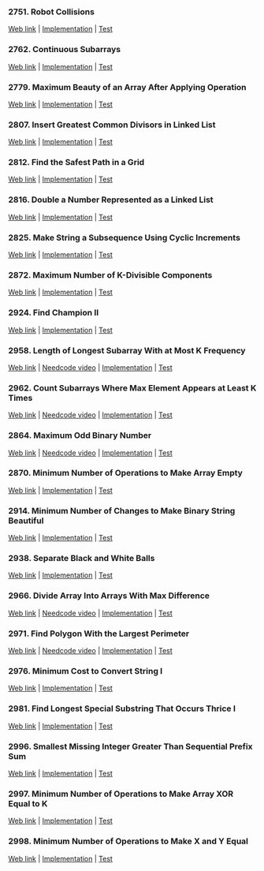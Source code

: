 ### 2751. Robot Collisions

<a href="https://leetcode.com/problems/robot-collisions">Web link</a> |
[Implementation](src/main/java/leetcode/Solution02751.java) |
[Test](src/test/java/leetcode/Solution02751Test.java)

### 2762. Continuous Subarrays

<a href="https://leetcode.com/problems/continuous-subarrays">Web link</a> |
[Implementation](src/main/java/leetcode/Solution02762.java) |
[Test](src/test/java/leetcode/Solution02762Test.java)

### 2779. Maximum Beauty of an Array After Applying Operation

<a href="https://leetcode.com/problems/maximum-beauty-of-an-array-after-applying-operation">Web link</a> |
[Implementation](src/main/java/leetcode/Solution02779.java) |
[Test](src/test/java/leetcode/Solution02779Test.java)

### 2807. Insert Greatest Common Divisors in Linked List

<a href="https://leetcode.com/problems/insert-greatest-common-divisors-in-linked-list">Web link</a> |
[Implementation](src/main/java/leetcode/Solution02807.java) |
[Test](src/test/java/leetcode/Solution02807Test.java)

### 2812. Find the Safest Path in a Grid

<a href="https://leetcode.com/problems/find-the-safest-path-in-a-grid">Web link</a> |
[Implementation](src/main/java/leetcode/Solution02812.java) |
[Test](src/test/java/leetcode/Solution02812Test.java)

### 2816. Double a Number Represented as a Linked List

<a href="https://leetcode.com/problems/double-a-number-represented-as-a-linked-list">Web link</a> |
[Implementation](src/main/java/leetcode/Solution02816.java) |
[Test](src/test/java/leetcode/Solution02816Test.java)

### 2825. Make String a Subsequence Using Cyclic Increments

<a href="https://leetcode.com/problems/make-string-a-subsequence-using-cyclic-increments">Web link</a> |
[Implementation](src/main/java/leetcode/Solution02825.java) |
[Test](src/test/java/leetcode/Solution02825Test.java)

### 2872. Maximum Number of K-Divisible Components

<a href="https://leetcode.com/problems/maximum-number-of-k-divisible-components">Web link</a> |
[Implementation](src/main/java/leetcode/Solution02872.java) |
[Test](src/test/java/leetcode/Solution02872Test.java)

### 2924. Find Champion II

<a href="https://leetcode.com/problems/find-champion-ii">Web link</a> |
[Implementation](src/main/java/leetcode/Solution02924.java) |
[Test](src/test/java/leetcode/Solution02924Test.java)

### 2958. Length of Longest Subarray With at Most K Frequency

<a href="https://leetcode.com/problems/length-of-longest-subarray-with-at-most-k-frequency">Web link</a> |
<a href="https://www.youtube.com/watch?v=W_KYZGp2QzU">Needcode video</a> |
[Implementation](src/main/java/leetcode/Solution02958.java) |
[Test](src/test/java/leetcode/Solution02958Test.java)

### 2962. Count Subarrays Where Max Element Appears at Least K Times

<a href="https://leetcode.com/problems/count-subarrays-where-max-element-appears-at-least-k-times">Web link</a> |
<a href="https://www.youtube.com/watch?v=CZ-z1ViskzE">Needcode video</a> |
[Implementation](src/main/java/leetcode/Solution02962.java) |
[Test](src/test/java/leetcode/Solution02962Test.java)

### 2864. Maximum Odd Binary Number

<a href="https://leetcode.com/problems/maximum-odd-binary-number">Web link</a> |
<a href="https://www.youtube.com/watch?v=EUKLOAv4-IQ">Needcode video</a> |
[Implementation](src/main/java/leetcode/Solution02864.java) |
[Test](src/test/java/leetcode/Solution02864Test.java)

### 2870. Minimum Number of Operations to Make Array Empty

<a href="https://leetcode.com/problems/minimum-number-of-operations-to-make-array-empty">Web link</a> |
[Implementation](src/main/java/leetcode/Solution02870.java) |
[Test](src/test/java/leetcode/Solution02870Test.java)

### 2914. Minimum Number of Changes to Make Binary String Beautiful

<a href="https://leetcode.com/problems/minimum-number-of-changes-to-make-binary-string-beautiful">Web link</a> |
[Implementation](src/main/java/leetcode/Solution02914.java) |
[Test](src/test/java/leetcode/Solution02914Test.java)

### 2938. Separate Black and White Balls

<a href="https://leetcode.com/problems/separate-black-and-white-balls">Web link</a> |
[Implementation](src/main/java/leetcode/Solution02938.java) |
[Test](src/test/java/leetcode/Solution02938Test.java)

### 2966. Divide Array Into Arrays With Max Difference

<a href="https://leetcode.com/problems/divide-array-into-arrays-with-max-difference">Web link</a> |
<a href="https://www.youtube.com/watch?v=XleOio1oJeo">Needcode video</a> |
[Implementation](src/main/java/leetcode/Solution02966.java) |
[Test](src/test/java/leetcode/Solution02966Test.java)

### 2971. Find Polygon With the Largest Perimeter

<a href="https://leetcode.com/problems/find-polygon-with-the-largest-perimeter">Web link</a> |
<a href="https://www.youtube.com/watch?v=Yk9Mor-Y488">Needcode video</a> |
[Implementation](src/main/java/leetcode/Solution02971.java) |
[Test](src/test/java/leetcode/Solution02971Test.java)

### 2976. Minimum Cost to Convert String I

<a href="https://leetcode.com/problems/minimum-cost-to-convert-string-i">Web link</a> |
[Implementation](src/main/java/leetcode/Solution02976.java) |
[Test](src/test/java/leetcode/Solution02976Test.java)

### 2981. Find Longest Special Substring That Occurs Thrice I

<a href="https://leetcode.com/problems/find-longest-special-substring-that-occurs-thrice-i">Web link</a> |
[Implementation](src/main/java/leetcode/Solution02981.java) |
[Test](src/test/java/leetcode/Solution02981Test.java)

### 2996. Smallest Missing Integer Greater Than Sequential Prefix Sum

<a href="https://leetcode.com/problems/smallest-missing-integer-greater-than-sequential-prefix-sum">Web link</a> |
[Implementation](src/main/java/leetcode/Solution02996.java) |
[Test](src/test/java/leetcode/Solution02996Test.java)

### 2997. Minimum Number of Operations to Make Array XOR Equal to K

<a href="https://leetcode.com/problems/minimum-number-of-operations-to-make-array-xor-equal-to-k">Web link</a> |
[Implementation](src/main/java/leetcode/Solution02997.java) |
[Test](src/test/java/leetcode/Solution02997Test.java)

### 2998. Minimum Number of Operations to Make X and Y Equal

<a href="https://leetcode.com/problems/minimum-number-of-operations-to-make-x-and-y-equal">Web link</a> |
[Implementation](src/main/java/leetcode/Solution02998.java) |
[Test](src/test/java/leetcode/Solution02998Test.java)
